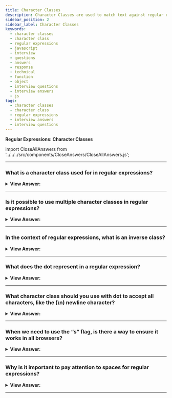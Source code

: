 ```yaml
---
title: Character Classes
description: Character Classes are used to match text against regular expressions. A character class is a special notation that matches any symbol from a set. Questions
sidebar_position: 2
sidebar_label: Character Classes
keywords:
  - character classes
  - character class
  - regular expressions
  - javascript
  - interview
  - questions
  - answers
  - response
  - technical
  - function
  - object
  - interview questions
  - interview answers
  - js
tags:
  - character classes
  - character class
  - regular expressions
  - interview answers
  - interview questions
---
```


<head>
  <title>Character Classes | Regular Expressions Interview Questions</title>
</head>

**Regular Expressions: Character Classes**

import CloseAllAnswers from '../../../src/components/CloseAnswers/CloseAllAnswers.js';

<CloseAllAnswers />

---

### What is a character class used for in regular expressions?

<details>
  <summary><strong>View Answer:</strong></summary>
  <div>
  <div><strong>Interview Response:</strong> A character class is a special notation that matches any symbol from a particular set. The most common character classes are \d, \s, and \w used to add additional parameters for regular expressions to manipulate strings. A RegExp may contain both regular symbols and character classes.
    </div><br />
  <div><strong className="codeExample">Code Example:</strong><br /><br />

  <div></div>

```js
let str = 'Is there CSS4?';
let regexp = /CSS\d/;

alert(str.match(regexp)); // alerts CSS4
```

  </div>
  </div>
</details>

---

### Is it possible to use multiple character classes in regular expressions?

<details>
  <summary><strong>View Answer:</strong></summary>
  <div>
  <div><strong>Interview Response:</strong> Yes, we can use multiple character classes in regular expressions to manipulate string queries.
    </div><br />
  <div><strong className="codeExample">Code Example:</strong><br /><br />

  <div></div>

```js
alert('I love HTML5!'.match(/\s\w\w\w\w\d/)); // alerts ' HTML5'
```

  </div>
  </div>
</details>

---

### In the context of regular expressions, what is an inverse class?

<details>
  <summary><strong>View Answer:</strong></summary>
  <div>
  <div><strong>Interview Response:</strong> There is a "inverse class" for each character class, represented by the same letter but in uppercase. We may use \D as the inverse class for \d, which has certain advantages in reducing reliance on methods like str.match(/\d/g).join('').
    </div><br />
  <div><strong className="codeExample">Code Example:</strong><br /><br />

  <div></div>

```js
// When we use \d we have to use the join method.
let str = '+7(903)-123-45-67';

alert(str.match(/\d/g).join('')); // 79031234567

// When we use \D we do not have to use the join method.
let str = '+7(903)-123-45-67';

alert(str.replace(/\D/g, '')); // 79031234567
```

  </div>
  </div>
</details>

---

### What does the dot represent in a regular expression?

<details>
  <summary><strong>View Answer:</strong></summary>
  <div>
  <div><strong>Interview Response:</strong> A dot (.) is a unique character class that matches any character except a new line. We should note that a dot means “any character”, but not the “absence of a character”. There must be a character to match it. By default, a dot does not match the newline character \n.
    </div><br />
  <div><strong className="codeExample">Code Example:</strong><br /><br />

  <div></div>

```js
alert('Z'.match(/./)); // Z

let regexp = /CS.4/;

alert('CSS4'.match(regexp)); // CSS4
alert('CS-4'.match(regexp)); // CS-4
alert('CS 4'.match(regexp)); // CS 4 (space is also a character)\

alert('CS4'.match(/CS.4/)); // null
// no match because there is no character for the dot
```

  </div>
  </div>
</details>

---

### What character class should you use with dot to accept all characters, like the (\n) newline character?

<details>
  <summary><strong>View Answer:</strong></summary>
  <div>
  <div><strong>Interview Response:</strong> By default, a dot does not match the newline character \n. There are many situations when we would like a dot to mean literally “any character”, newline included. To include all characters, we must use the "s" flag. We should note that Internet Explorer does not support the “s” flag.
    </div><br />
  <div><strong className="codeExample">Code Example:</strong><br /><br />

  <div></div>

```js
// Without the "s" flag
alert('A\nB'.match(/A.B/)); // null (no match)

// With the "s" flag
alert('A\nB'.match(/A.B/s)); // A\nB (match!)
```

  </div>
  </div>
</details>

---

### When we need to use the “s” flag, is there a way to ensure it works in all browsers?

<details>
  <summary><strong>View Answer:</strong></summary>
  <div>
  <div><strong>Interview Response:</strong> Because IE does not support the s flag. We can use a regular expression [\s\S] to match any character as an alternative that works everywhere. [\s\S]  means "a space character OR not a space character." In other words, "everything." It doesn't matter whether we use another pair of complimentary classes, such as [\d\D]. Or even [^] - which means "match any character except nothing." Also, we may use this approach if we want two types of "dots" in the same pattern: the usual dot acting normally ("without containing a newline") and a way to match "any character" with [\s\S] or something similar.
    </div><br />
  <div><strong className="codeExample">Code Example:</strong><br /><br />

  <div></div>

```js
alert('A\nB'.match(/A[\s\S]B/)); // A\nB (match!)
```

  </div>
  </div>
</details>

---

### Why is it important to pay attention to spaces for regular expressions?

<details>
  <summary><strong>View Answer:</strong></summary>
  <div>
  <div><strong>Interview Response:</strong> If a regular expression does not take spaces into account, it may fail to work. We can fix it by adding spaces into the regular expression. Space is a character and equal in importance to any other character. We cannot add or remove spaces from a regular expression and expect it to work the same. In other words, all characters matter spaces in a regular expression.
    </div><br />
  <div><strong className="codeExample">Code Example:</strong><br /><br />

  <div></div>

```js
// Wrong Approach
alert('1 - 5'.match(/\d-\d/)); // null, no match!

// Correct Approach
alert('1 - 5'.match(/\d - \d/)); // 1 - 5, now it works

// or we can use \s class:
alert('1 - 5'.match(/\d\s-\s\d/)); // 1 - 5, also works
```

  </div>
  </div>
</details>

---
